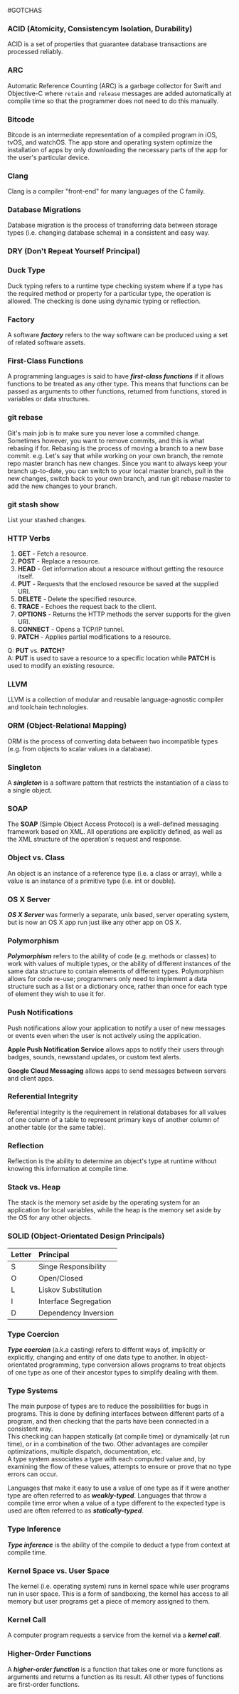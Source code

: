 
#GOTCHAS

### ACID (Atomicity, Consistencym Isolation, Durability)

ACID is a set of properties that guarantee database transactions are processed reliably.



### ARC

Automatic Reference Counting (ARC) is a garbage collector for Swift and Objective-C where `retain` and `release` messages are added automatically at compile time so that the programmer does not need to do this manually.

 
### Bitcode

Bitcode is an intermediate representation of a compiled program in iOS, tvOS, and watchOS.
The app store and operating system optimize the installation of apps by only downloading the necessary parts of the app for the user's particular device.

### Clang

Clang is a compiler "front-end" for many languages of the C family. 

### Database Migrations

Database migration is the process of transferring data between storage types (i.e. changing database schema) in a consistent and easy way.

### DRY (Don't Repeat Yourself Principal) 



### Duck Type

Duck typing refers to a runtime type checking system where if a type has the required method or property for a particular type, the operation is allowed. The checking is done using dynamic typing or reflection.

### Factory

A software **_factory_** refers to the way software can be produced using a set of related software assets.

### First-Class Functions

A programming languages is said to have **_first-class functions_** if it allows functions to be treated as any other type. This means that functions can be passed as arguments to other functions, returned from functions, stored in variables or data structures.

### git rebase

Git's main job is to make sure you never lose a commited change. Sometimes however, you want to remove commits, and this is what rebasing if for. Rebasing is the process of moving a branch to a new base commit.
e.g. Let's say that while working on your own branch, the remote repo master branch has new changes. Since you want to always keep your branch up-to-date, you can switch to your local master branch, pull in the new changes, switch back to your own branch, and run git rebase master to add the new changes to your branch. 

### git stash show

List your stashed changes.

### HTTP Verbs

1. **GET** - Fetch a resource.
2. **POST** - Replace a resource.
3. **HEAD** - Get information about a resource without getting the resource itself.
4. **PUT** - Requests that the enclosed resource be saved at the supplied URI.
5. **DELETE** - Delete the specified resource.
6. **TRACE** - Echoes the request back to the client.
7. **OPTIONS** - Returns the HTTP methods the server supports for the given URI.
8. **CONNECT** - Opens a TCP/IP tunnel.
9. **PATCH** - Applies partial modifications to a resource.

Q: **PUT** vs. **PATCH**?  
A: **PUT** is used to save a resource to a specific location while **PATCH** is used to modify an existing resource.

### LLVM

LLVM is a collection of modular and reusable language-agnostic compiler and toolchain technologies.

### ORM (Object-Relational Mapping)

ORM is the process of converting data between two incompatible types (e.g. from objects to scalar values in a database).


### Singleton

A **_singleton_** is a software pattern that restricts the instantiation of a class to a single object.


### SOAP

The **SOAP** (Simple Object Access Protocol) is a well-defined messaging framework based on XML. All operations are explicitly defined, as well as the XML structure of the operation's request and response.

### Object vs. Class 

An object is an instance of a reference type (i.e. a class or array), while a value is an instance of a primitive type (i.e. int or double).

### OS X Server

**_OS X Server_** was formerly a separate, unix based, server operating system, but is now an OS X app run just like any other app on OS X.

### Polymorphism

**_Polymorphism_** refers to the ability of code (e.g. methods or classes) to work with values of multiple types, or the ability of different instances of the same data structure to contain elements of different types. Polymorphism allows for code re-use; programmers only need to implement a data structure such as a list or a dictionary once, rather than once for each type of element they wish to use it for.

### Push Notifications

Push notifications allow your application to notify a user of new messages or events even when the user is not actively using the application.

**Apple Push Notification Service** allows apps to notify their users through badges, sounds, newsstand updates, or custom text alerts.

**Google Cloud Messaging** allows apps to send messages between servers and client apps.

### Referential Integrity

Referential integrity is the requirement in relational databases for all values of one column of a table to represent primary keys of another column of another table (or the same table).

### Reflection

Reflection is the ability to determine an object's type at runtime without knowing this information at compile time.

### Stack vs. Heap

The stack is the memory set aside by the operating system for an application for local variables, while the heap is the memory set aside by the OS for any other objects.

### SOLID (Object-Orientated Design Principals)

| Letter | Principal             |
| ------ | :---------------------|
| S      | Singe Responsibility  |
| O      | Open/Closed           |
| L      | Liskov Substitution   |
| I      | Interface Segregation |
| D      | Dependency Inversion  |

### Type Coercion

**_Type coercion_** (a.k.a casting) refers to differnt ways of, implicitly or explicitly, changing and entity of one data type to another. In object-orientated programming, type conversion allows programs to treat objects of one type as one of their ancestor types to simplify dealing with them.

### Type Systems

The main purpose of types are to reduce the possibilities for bugs in programs. This is done by defining interfaces between different parts of a program, and then checking that the parts have been connected in a consistent way.  
This checking can happen statically (at compile time) or dynamically (at run time), or in a combination of the two. Other advantages are compiler optimizations, multiple dispatch, documentation, etc.  
A type system associates a type with each computed value and, by examining the flow of these values, attempts to ensure or prove that no type errors can occur.

Languages that make it easy to use a value of one type as if it were another type are often referred to as **_weakly-typed_**.
Languages that throw a compile time error when a value of a type different to the expected type is used are often referred to as **_statically-typed_**.

### Type Inference

**_Type inference_** is the ability of the compile to deduct a type from context at compile time.

### Kernel Space vs. User Space

The kernel (i.e. operating system) runs in kernel space while user programs run in user space. This is a form of sandboxing, the kernel has access to all memory but user programs get a piece of memory assigned to them.

### Kernel Call

A computer program requests a service from the kernel via a **_kernel call_**.


### Higher-Order Functions

A **_higher-order function_** is a function that takes one or more functions as arguments and returns a function as its result. All other types of functions are first-order functions.

